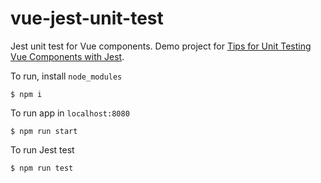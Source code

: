 # vue-jest-unit-test
Jest unit test for Vue components. Demo project for [Tips for Unit Testing Vue Components with Jest](https://medium.com/@achhunna/tips-on-unit-testing-vue-components-with-jest-e68ff6a28bb5).

To run, install `node_modules`
```
$ npm i
```
To run app in `localhost:8080`
```
$ npm run start
```
To run Jest test
```
$ npm run test
```